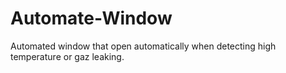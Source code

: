# Automate-Window
Automated window that open automatically when detecting high temperature or gaz leaking.
